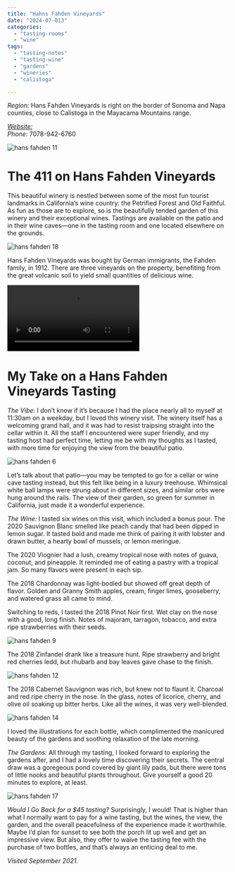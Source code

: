 ```yaml
---
title: "Hahns Fahden Vineyards"
date: "2024-07-013"
categories:
  - "tasting-rooms"
  - "wine"
tags:
  - "tasting-notes"
  - "tasting-wine"
  - "gardens"
  - "wineries"
  - "calistoga"

---
```

*Region:* Hans Fahden Vineyards is right on the border of Sonoma and Napa counties, close to Calistoga in the Mayacama Mountains range.

[*Website:*](https://www.hansfahden.com/)\
*Phone:* 7078-942-6760

![hans fahden 11](http://s3.amazonaws.com/thegourmez-wpmedia/2024/07/hans-fayden+(11).jpg)

# The 411 on Hans Fahden Vineyards

This beautiful winery is nestled between some of the most fun tourist landmarks in California’s wine country: the Petrified Forest and Old Faithful. As fun as those are to explore, so is the beautifully tended garden of this winery and their exceptional wines. Tastings are available on the patio and in their wine caves—one in the tasting room and one located elsewhere on the grounds.

![hans fahden 18](http://s3.amazonaws.com/thegourmez-wpmedia/2024/07/hans-fayden+(18).jpg)

Hans Fahden Vineyards was bought by German immigrants, the Fahden family, in 1912. There are three vineyards on the property, benefiting from the great volcanic soil to yield small quantities of delicious wine.

![hans fahden 2](http://s3.amazonaws.com/thegourmez-wpmedia/2024/07/hans-fayden+(2).mp4)

# My Take on a Hans Fahden Vineyards Tasting

*The Vibe:* I don’t know if it’s because I had the place nearly all to myself at 11:30am on a weekday, but I loved this winery visit. The winery itself has a welcoming grand hall, and it was had to resist traipsing straight into the cellar within it. All the staff I encountered were super friendly, and my tasting host had perfect time, letting me be with my thoughts as I tasted, with more time for enjoying the view from the beautiful patio.

![hans fahden 6](http://s3.amazonaws.com/thegourmez-wpmedia/2024/07/hans-fayden+(6).jpg)

Let’s talk about that patio—you may be tempted to go for a cellar or wine cave tasting instead, but this felt like being in a luxury treehouse. Whimsical white ball lamps were strung about in different sizes, and similar orbs were hung around the rails. The view of their garden, so green for summer in California, just made it a wonderful experience.

*The Wine:* I tasted six wines on this visit, which included a bonus pour. The 2020 Sauvignon Blanc smelled like peach candy that had been dipped in lemon sugar. It tasted bold and made me think of pairing it with lobster and drawn butter, a hearty bowl of mussels, or lemon meringue.

The 2020 Viognier had a lush, creamy tropical nose with notes of guava, coconut, and pineapple. It reminded me of eating a pastry with a tropical jam. So many flavors were present in each sip.

The 2018 Chardonnay was light-bodied but showed off great depth of flavor. Golden and Granny Smith apples, cream, finger limes, gooseberry, and watered grass all came to mind.

Switching to reds, I tasted the 2018 Pinot Noir first. Wet clay on the nose with a good, long finish. Notes of majoram, tarragon, tobacco, and extra ripe strawberries with their seeds.

![hans fahden 9](http://s3.amazonaws.com/thegourmez-wpmedia/2024/07/hans-fayden+(9).jpg)

The 2018 Zinfandel drank like a treasure hunt. Ripe strawberry and bright red cherries ledd, but rhubarb and bay leaves gave chase to the finish.

![hans fahden 12](http://s3.amazonaws.com/thegourmez-wpmedia/2024/07/hans-fayden+(12).jpg)

The 2018 Cabernet Sauvignon was rich, but knew not to flaunt it. Charcoal and red ripe cherry in the nose. In the glass, notes of licorice, cherry, and olive oil soaking up bitter herbs. Like all the wines, it was very well-blended.

![hans fahden 14](http://s3.amazonaws.com/thegourmez-wpmedia/2024/07/hans-fayden+(14).jpg)

I loved the illustrations for each bottle, which complimented the manicured beauty of the gardens and soothing relaxation of the late morning.

*The Gardens:* All through my tasting, I looked forward to exploring the gardens after, and I had a lovely time discovering their secrets. The central draw was a goregeous pond covered by giant lily pads, but there were tons of little nooks and beautiful plants throughout. Give yourself a good 20 minutes to explore, at least.

![hans fahden 17](http://s3.amazonaws.com/thegourmez-wpmedia/2024/07/hans-fayden+(17).jpg)

*Would I Go Back for a $45 tasting?* Surprisingly, I would! That is higher than what I normally want to pay for a wine tasting, but the wines, the view, the garden, and the overall peacefulness of the experience made it worthwhile. Maybe I’d plan for sunset to see both the porch lit up well and get an impressive view. But also, they offer to waive the tasting fee with the purchase of two bottles, and that’s always an enticing deal to me.

*Visited September 2021.*
